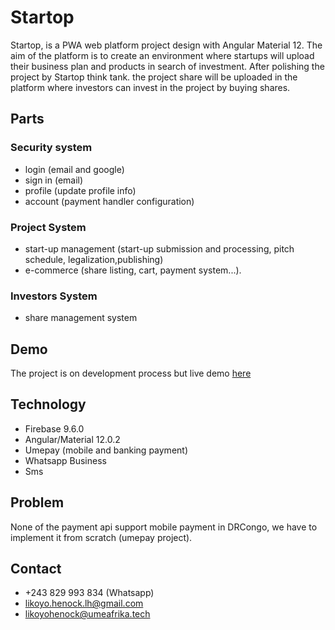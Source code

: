 # Startop

Startop, is a PWA web platform project design with Angular Material 12.
The aim of the platform is to create an environment where startups will upload their business plan and  products in search of investment.
After polishing the project by Startop think tank.
the project share will be uploaded in the platform where investors can invest in the project by buying shares.

## Parts

 ### Security system
  - login (email and google)
  - sign in (email)
  - profile (update profile info)
  - account (payment handler configuration)

 ### Project System
  - start-up management (start-up submission and processing, pitch schedule, legalization,publishing)
  - e-commerce (share listing, cart, payment system...).

 ### Investors System
  - share management system
  
## Demo

The project is on development process but live demo [here](https://ume-functions.web.app)

## Technology

- Firebase 9.6.0
- Angular/Material 12.0.2
- Umepay (mobile and banking payment)
- Whatsapp Business
- Sms

## Problem

None of the payment api support mobile payment in DRCongo, we have to implement it from scratch (umepay project).

## Contact

- +243 829 993 834 (Whatsapp)
- likoyo.henock.lh@gmail.com
- likoyohenock@umeafrika.tech

